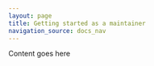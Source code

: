 ```yaml
---
layout: page
title: Getting started as a maintainer
navigation_source: docs_nav
---
```


Content goes here
